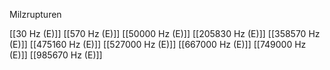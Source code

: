 Milzrupturen

[[30 Hz (E)]]
[[570 Hz (E)]]
[[50000 Hz (E)]]
[[205830 Hz (E)]]
[[358570 Hz (E)]]
[[475160 Hz (E)]]
[[527000 Hz (E)]]
[[667000 Hz (E)]]
[[749000 Hz (E)]]
[[985670 Hz (E)]]
